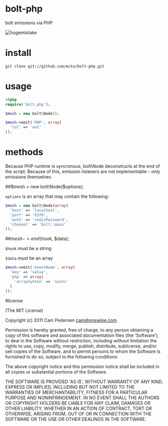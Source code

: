 # bolt-php

bolt emissions via PHP

![hugemistake](http://i.imgur.com/89zHS.gif)

# install

    git clone git://github.com/ecto/bolt-php.git

# usage

````php
<?php
require('bolt.php');

$mesh = new bolt\Node();

$mesh->emit('PHP', array(
  'lol' => 'wut'
));
````

# methods

Because PHP runtime is syncronous, bolt\Node deconstructs at the end of the script. Because of this, emission listeners are not implementable - only emissions themselves.

##$mesh = new bolt\Node($options);

`options` is an array that may contain the following:

````php
$mesh = new bolt\Node(array(
  'host' => 'localhost',
  'port' => '6379',
  'auth' => 'redisPassword',
  'channel' => 'bolt::main'
));
````

##$mesh->emit($hook, $data);

`$hook` must be a string

`$data` must be an array

````php
$mesh->emit('eventName', array(
  'key' => 'value',
  'php' => array(
    'arraySyntax' => 'sucks'
  )
));
````

#license

(The MIT License)

Copyright (c) 2011 Cam Pedersen <cam@onswipe.com>

Permission is hereby granted, free of charge, to any person obtaining a copy of this software and associated documentation files (the 'Software'), to deal in the Software without restriction, including without limitation the rights to use, copy, modify, merge, publish, distribute, sublicense, and/or sell copies of the Software, and to permit persons to whom the Software is furnished to do so, subject to the following conditions:

The above copyright notice and this permission notice shall be included in all copies or substantial portions of the Software.

THE SOFTWARE IS PROVIDED 'AS IS', WITHOUT WARRANTY OF ANY KIND, EXPRESS OR IMPLIED, INCLUDING BUT NOT LIMITED TO THE WARRANTIES OF MERCHANTABILITY, FITNESS FOR A PARTICULAR PURPOSE AND NONINFRINGEMENT. IN NO EVENT SHALL THE AUTHORS OR COPYRIGHT HOLDERS BE LIABLE FOR ANY CLAIM, DAMAGES OR OTHER LIABILITY, WHETHER IN AN ACTION OF CONTRACT, TORT OR OTHERWISE, ARISING FROM, OUT OF OR IN CONNECTION WITH THE SOFTWARE OR THE USE OR OTHER DEALINGS IN THE SOFTWARE.

